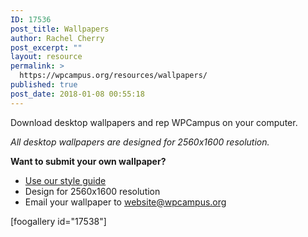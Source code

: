 ```yaml
---
ID: 17536
post_title: Wallpapers
author: Rachel Cherry
post_excerpt: ""
layout: resource
permalink: >
  https://wpcampus.org/resources/wallpapers/
published: true
post_date: 2018-01-08 00:55:18
---
```

Download desktop wallpapers and rep WPCampus on your computer.

<em>All desktop wallpapers are designed for 2560x1600 resolution.</em>

<strong>Want to submit your own wallpaper?</strong>
<ul>
 	<li><a href="https://smile.frontify.com/d/9xHoLz6euMGd/wpcampus-style-guide">Use our style guide</a></li>
 	<li>Design for 2560x1600 resolution</li>
 	<li>Email your wallpaper to <a href="mailto:website@wpcampus.org">website@wpcampus.org</a></li>
</ul>
[foogallery id="17538"]